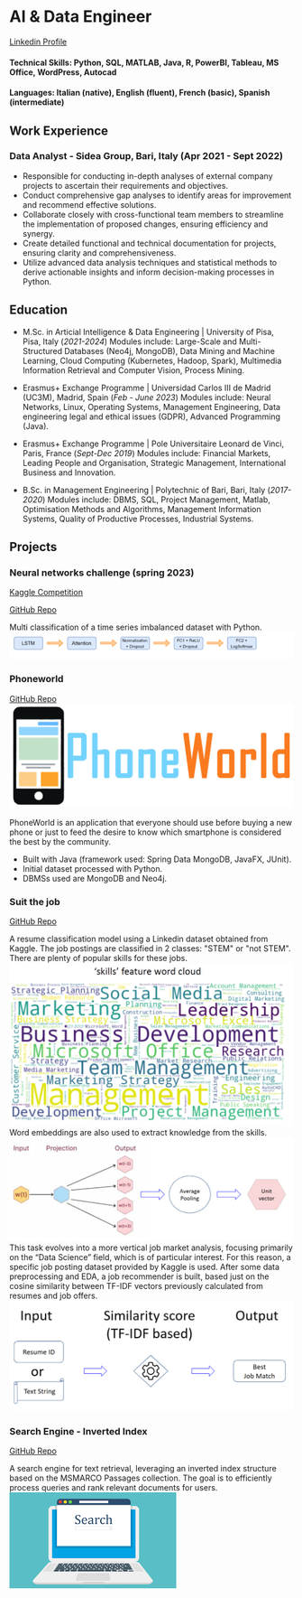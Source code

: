 # AI & Data Engineer
[Linkedin Profile](https://www.linkedin.com/in/daniele-laporta/)

#### Technical Skills: Python, SQL, MATLAB, Java, R, PowerBI, Tableau, MS Office, WordPress, Autocad
#### Languages: Italian (native), English (fluent), French (basic), Spanish (intermediate)

## Work Experience
### Data Analyst - Sidea Group, Bari, Italy (Apr 2021 - Sept 2022)
- Responsible for conducting in-depth analyses of external company projects to ascertain their requirements and objectives.
- Conduct comprehensive gap analyses to identify areas for improvement and recommend effective solutions.
- Collaborate closely with cross-functional team members to streamline the implementation of proposed changes, ensuring efficiency and synergy.
- Create detailed functional and technical documentation for projects, ensuring clarity and comprehensiveness.
- Utilize advanced data analysis techniques and statistical methods to derive actionable insights and inform decision-making processes in Python.

## Education

- M.Sc. in Articial Intelligence & Data Engineering | University of Pisa, Pisa, Italy (_2021-2024_)
  Modules include: Large-Scale and Multi-Structured Databases (Neo4j, MongoDB), Data Mining and Machine Learning, Cloud Computing (Kubernetes, Hadoop, Spark), Multimedia Information Retrieval and Computer Vision, Process Mining.

- Erasmus+ Exchange Programme | Universidad Carlos III de Madrid (UC3M), Madrid, Spain (_Feb - June 2023_)
  Modules include: Neural Networks, Linux, Operating Systems, Management Engineering, Data engineering legal and ethical issues (GDPR), Advanced Programming (Java).

- Erasmus+ Exchange Programme | Pole Universitaire Leonard de Vinci, Paris, France (_Sept-Dec 2019_)
  Modules include: Financial Markets, Leading People and Organisation, Strategic Management, International Business and Innovation.

- B.Sc. in Management Engineering  | Polytechnic of Bari, Bari, Italy (_2017-2020_)
  Modules include: DBMS, SQL, Project Management, Matlab, Optimisation Methods and Algorithms, Management Information Systems, Quality of Productive Processes, Industrial Systems.

## Projects
### Neural networks challenge (spring 2023)
[Kaggle Competition](https://www.kaggle.com/competitions/neural-networks-challenge-spring-2023/overview)

[GitHub Repo](https://github.com/dnlap/Neural-networks-challenge-spring-2023/tree/main)

Multi classification of a time series imbalanced dataset with Python.
![Model](/assets/img/model.png)

### Phoneworld
[GitHub Repo](https://github.com/dnlap/phoneworld-1)
![logo](/assets/img/phoneworld.png)

PhoneWorld is an application that everyone should use before buying a new phone or just to feed the desire to know which smartphone is considered the best by the community.
- Built with Java (framework used: Spring Data MongoDB, JavaFX, JUnit).
- Initial dataset processed with Python.
- DBMSs used are MongoDB and Neo4j.

### Suit the job
[GitHub Repo](https://github.com/dnlap/Suit-the-job)

A resume classification model using a Linkedin dataset obtained from Kaggle. 
The job postings are classified in 2 classes: "STEM" or "not STEM".
There are plenty of popular skills for these jobs.
![skillsworldcloud](/assets/img/skillsworldcloud.png)
Word embeddings are also used to extract knowledge from the skills.
![wordembedding](/assets/img/wordembedding.png)
This task evolves into a more vertical job market analysis, focusing primarily on the “Data Science” field, which is of particular interest. For this reason, a specific job posting dataset provided by Kaggle is used. After some data preprocessing and EDA, a job recommender is built, based just on the cosine similarity between TF-IDF vectors previously calculated from resumes and job offers.
![tfidfrecommender](/assets/img/tfidfjobrecommender.png)

### Search Engine - Inverted Index
[GitHub Repo](https://github.com/F-Zinga/MIRCV-project)

A search engine for text retrieval, leveraging an inverted index structure based on the MSMARCO Passages collection. The goal is to efficiently process queries and rank relevant documents for users.
![searchengine](/assets/img/searchengine.png)



